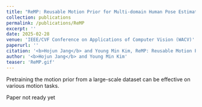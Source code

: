 ```yaml
---
title: "ReMP: Reusable Motion Prior for Multi-domain Human Pose Estimation and Motion Inbetweening"
collection: publications
permalink: /publications/ReMP
excerpt: ''
date: 2025-02-28
venue: 'IEEE/CVF Conference on Applications of Computer Vision (WACV)'
paperurl: ''
citation: '<b>Hojun Jang</b> and Young Min Kim, ReMP: Reusable Motion Prior for Multi-domain Human Pose Estimation and Motion Inbetweening, in <i>Proceedings of the IEEE/CVF Conference on Applications of Computer Vision (WACV)</i>, 2025.'
author: '<b>Hojun Jang</b> and Young Min Kim'
teaser: 'ReMP.gif'
---
```

Pretraining the motion prior from a large-scale dataset can be effective on various motion tasks.

Paper not ready yet